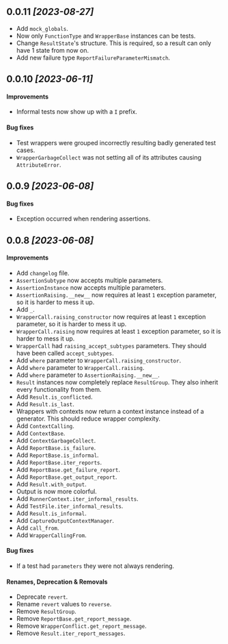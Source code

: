 ## 0.0.11 *\[2023-08-27\]*

- Add `mock_globals`.
- Now only `FunctionType` and `WrapperBase` instances can be tests.
- Change `ResultState`'s structure. This is required, so a result can only have 1 state from now on.
- Add new failure type `ReportFailureParameterMismatch`.

## 0.0.10 *\[2023-06-11\]*

#### Improvements

- Informal tests now show up with a `I` prefix.

#### Bug fixes

- Test wrappers were grouped incorrectly resulting badly generated test cases.
- `WrapperGarbageCollect` was not setting all of its attributes causing `AttributeError`.

## 0.0.9 *\[2023-06-08\]*

#### Bug fixes

- Exception occurred when rendering assertions.

## 0.0.8 *\[2023-06-08\]*

#### Improvements

- Add `changelog` file.
- `AssertionSubtype` now accepts multiple parameters.
- `AssertionInstance` now accepts multiple parameters.
- `AssertionRaising.__new__` now requires at least `1` exception parameter, so it is harder to mess it up.
- Add `_`.
- `WrapperCall.raising_constructor` now requires at least `1` exception parameter, so it is harder to mess it up.
- `WrapperCall.raising` now requires at least `1` exception parameter, so it is harder to mess it up.
- `WrapperCall` had `raising_accept_subtypes` parameters. They should have been called `accept_subtypes`.
- Add `where` parameter to `WrapperCall.raising_constructor`.
- Add `where` parameter to `WrapperCall.raising`.
- Add `where` parameter to `AssertionRaising.__new__`.
- `Result` instances now completely replace `ResultGroup`. They also inherit every functionality from them.
- Add `Result.is_conflicted`.
- Add `Result.is_last`.
- Wrappers with contexts now return a context instance instead of a generator. This should reduce wrapper complexity.
- Add `ContextCalling`.
- Add `ContextBase`.
- Add `ContextGarbageCollect`.
- Add `ReportBase.is_failure`.
- Add `ReportBase.is_informal`.
- Add `ReportBase.iter_reports`.
- Add `ReportBase.get_failure_report`.
- Add `ReportBase.get_output_report`.
- Add `Result.with_output`.
- Output is now more colorful.
- Add `RunnerContext.iter_informal_results`.
- Add `TestFile.iter_informal_results`.
- Add `Result.is_informal`.
- Add `CaptureOutputContextManager`.
- Add `call_from`.
- Add `WrapperCallingFrom`.

#### Bug fixes

- If a test had `parameters` they were not always rendering.

#### Renames, Deprecation & Removals

- Deprecate `revert`.
- Rename `revert` values to `reverse`.
- Remove `ResultGroup`.
- Remove `ReportBase.get_report_message`.
- Remove `WrapperConflict.get_report_message`.
- Remove `Result.iter_report_messages`.
